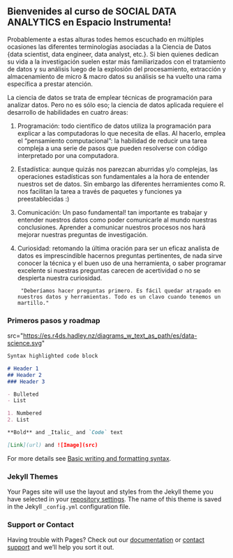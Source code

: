 ## Bienvenides al curso de SOCIAL DATA ANALYTICS en Espacio Instrumenta!

Probablemente a estas alturas todes hemos escuchado en múltiples ocasiones las diferentes terminologías asociadas a la Ciencia de Datos {data scientist, data engineer, data analyst, etc.}. Si bien quienes dedican su vida a la investigación suelen estar más familiarizados con el tratamiento de datos y su análisis luego de la explosión del procesamiento, extracción y almacenamiento de micro & macro datos su análisis se ha vuelto una rama específica a prestar atención.

La ciencia de datos se trata de emplear técnicas de programación para analizar datos. Pero no es sólo eso; la ciencia de datos aplicada requiere el desarrollo de habilidades en cuatro áreas:


1) Programación: todo científico de datos utiliza la programación para explicar a las computadoras lo que necesita de ellas. Al hacerlo, emplea el “pensamiento computacional”: la habilidad de reducir una tarea compleja a una serie de pasos que pueden resolverse con código interpretado por una computadora. 
2) Estadística: aunque quizás nos parezcan aburridas y/o complejas, las operaciones estadísticas son fundamentales a la hora de entender nuestros set de datos. Sin embargo las diferentes herramientes como R. nos facilitan la tarea a través de paquetes y funciones ya preestablecidas :)
3) Comunicación: Un paso fundamental! tan importante es trabajar y entender nuestros datos como poder comunicarle al mundo nuestras conclusiones. Aprender a comunicar nuestros procesos nos hará mejorar nuestras preguntas de investigación.
4) Curiosidad: retomando la última oración para ser un eficaz analista de datos es imprescindible hacernos preguntas pertinentes, de nada sirve conocer la técnica y el buen uso de una herramienta, o saber programar excelente si nuestras preguntas carecen de acertividad o no se despierta nuestra curiosidad. 

        "Deberíamos hacer preguntas primero. Es fácil quedar atrapado en nuestros datos y herramientas. Todo es un clavo cuando tenemos un martillo."


### Primeros pasos y roadmap
 src="https://es.r4ds.hadley.nz/diagrams_w_text_as_path/es/data-science.svg"




```markdown
Syntax highlighted code block

# Header 1
## Header 2
### Header 3

- Bulleted
- List

1. Numbered
2. List

**Bold** and _Italic_ and `Code` text

[Link](url) and ![Image](src)
```

For more details see [Basic writing and formatting syntax](https://docs.github.com/en/github/writing-on-github/getting-started-with-writing-and-formatting-on-github/basic-writing-and-formatting-syntax).

### Jekyll Themes

Your Pages site will use the layout and styles from the Jekyll theme you have selected in your [repository settings](https://github.com/matiodello/SocialDataANALYTICS/settings/pages). The name of this theme is saved in the Jekyll `_config.yml` configuration file.

### Support or Contact

Having trouble with Pages? Check out our [documentation](https://docs.github.com/categories/github-pages-basics/) or [contact support](https://support.github.com/contact) and we’ll help you sort it out.
